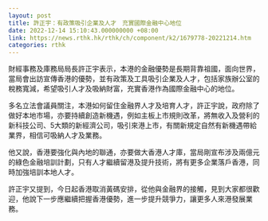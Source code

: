 ```yaml
---
layout: post
title: 許正宇：有政策吸引企業及人才　充實國際金融中心地位
date: 2022-12-14 15:10:43.000000000 +08:00
link: https://news.rthk.hk/rthk/ch/component/k2/1679778-20221214.htm
categories: rthk
---
```


財經事務及庫務局局長許正宇表示，本港的金融優勢是長期背靠祖國，面向世界，當局會出訪宣傳香港的優勢，並有政策及工具吸引企業及人才，包括家族辦公室的稅務寬減，希望吸引人才及吸納財富，充實香港作為國際金融中心的地位。

多名立法會議員關注，本港如何留住金融界人才及培育人才，許正宇說，政府除了做好本地市場，亦要持續創造新機遇，例如主板上市規則改革，將無收入及營利的新科技公司、5大類的新經濟公司，吸引來港上市，有關新規定自然有新機遇帶給業界，相信可吸納人才及業務。

他又說，香港要強化與內地的聯通，亦要做大香港人才庫，當局剛宣布涉及兩億元的綠色金融培訓計劃，只有人才繼續留港及提升技術，將有更多企業落戶香港，同時加強培訓本地人才。

許正宇又提到，今日起香港取消黃碼安排，從他與金融界的接觸，見到大家都很歡迎，他說下一步應繼續把握香港優勢，進一步提升競爭力，讓更多人來港發展業務。
